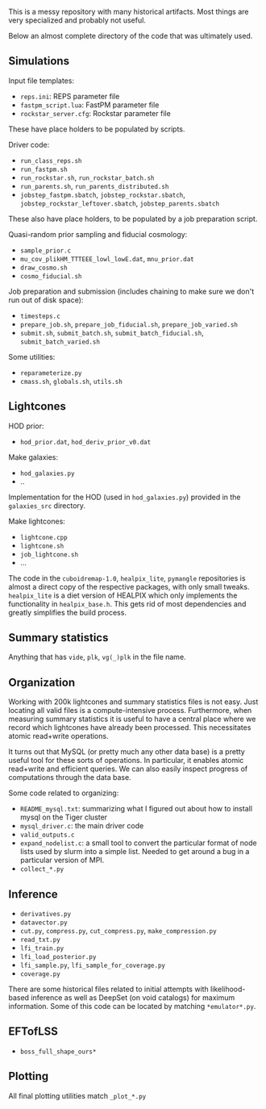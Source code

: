 

This is a messy repository with many historical artifacts.
Most things are very specialized and probably not useful.

Below an almost complete directory of the code that was ultimately used.


## Simulations

Input file templates:
* `reps.ini`: REPS parameter file
* `fastpm_script.lua`: FastPM parameter file
* `rockstar_server.cfg`: Rockstar parameter file

These have place holders to be populated by scripts.

Driver code:
* `run_class_reps.sh`
* `run_fastpm.sh`
* `run_rockstar.sh`, `run_rockstar_batch.sh`
* `run_parents.sh`, `run_parents_distributed.sh`
* `jobstep_fastpm.sbatch`, `jobstep_rockstar.sbatch`, `jobstep_rockstar_leftover.sbatch`, `jobstep_parents.sbatch`

These also have place holders, to be populated by a job preparation script.

Quasi-random prior sampling and fiducial cosmology:
* `sample_prior.c`
* `mu_cov_plikHM_TTTEEE_lowl_lowE.dat`, `mnu_prior.dat`
* `draw_cosmo.sh`
* `cosmo_fiducial.sh`

Job preparation and submission (includes chaining to make sure we don't run out of disk space):
* `timesteps.c`
* `prepare_job.sh`, `prepare_job_fiducial.sh`, `prepare_job_varied.sh`
* `submit.sh`, `submit_batch.sh`, `submit_batch_fiducial.sh`, `submit_batch_varied.sh`

Some utilities:
* `reparameterize.py`
* `cmass.sh`, `globals.sh`, `utils.sh`


## Lightcones

HOD prior:
* `hod_prior.dat`, `hod_deriv_prior_v0.dat`

Make galaxies:
* `hod_galaxies.py`
* ..

Implementation for the HOD (used in `hod_galaxies.py`) provided in
the `galaxies_src` directory.

Make lightcones:
* `lightcone.cpp`
* `lightcone.sh`
* `job_lightcone.sh`
* ...

The code in the `cuboidremap-1.0`, `healpix_lite`, `pymangle` repositories
is almost a direct copy of the respective packages, with only small tweaks.
`healpix_lite` is a diet version of HEALPIX which only implements the functionality
in `healpix_base.h`. This gets rid of most dependencies and greatly simplifies the build
process.


## Summary statistics

Anything that has `vide`, `plk`, `vg(_)plk` in the file name.


## Organization

Working with 200k lightcones and summary statistics files is not easy.
Just locating all valid files is a compute-intensive process.
Furthermore, when measuring summary statistics it is useful to have a central
place where we record which lightcones have already been processed.
This necessitates atomic read+write operations.

It turns out that MySQL (or pretty much any other data base) is a pretty useful tool
for these sorts of operations. In particular, it enables atomic read+write and
efficient queries. We can also easily inspect progress of computations through the
data base.

Some code related to organizing:
* `README_mysql.txt`: summarizing what I figured out about how to install mysql on the Tiger cluster
* `mysql_driver.c`: the main driver code
* `valid_outputs.c`
* `expand_nodelist.c`: a small tool to convert the particular format of node lists used by slurm into
   a simple list. Needed to get around a bug in a particular version of MPI.
* `collect_*.py`


## Inference

* `derivatives.py`
* `datavector.py`
* `cut.py`, `compress.py`, `cut_compress.py`, `make_compression.py`
* `read_txt.py`
* `lfi_train.py`
* `lfi_load_posterior.py`
* `lfi_sample.py`, `lfi_sample_for_coverage.py`
* `coverage.py`

There are some historical files related to initial attempts with likelihood-based inference
as well as DeepSet (on void catalogs) for maximum information.
Some of this code can be located by matching `*emulator*.py`.


## EFTofLSS

* `boss_full_shape_ours*`


## Plotting

All final plotting utilities match `_plot_*.py`
